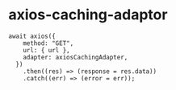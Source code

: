 # axios-caching-adaptor

```
await axios({
    method: "GET",
    url: { url },
    adapter: axiosCachingAdapter,
  })
    .then((res) => (response = res.data))
    .catch((err) => (error = err));
```
